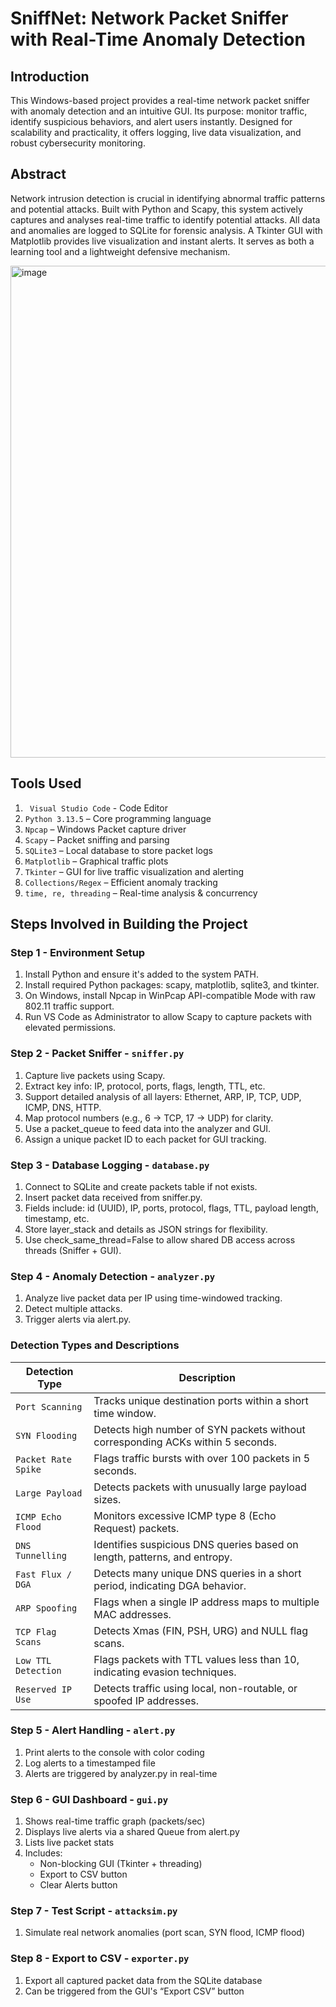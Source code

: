 # SniffNet: Network Packet Sniffer with Real-Time Anomaly Detection

## Introduction

This Windows-based project provides a real-time network packet sniffer with anomaly detection and an intuitive GUI. Its purpose: monitor traffic, identify suspicious behaviors, and alert users instantly. Designed for scalability and practicality, it offers logging, live data visualization, and robust cybersecurity monitoring.

## Abstract

Network intrusion detection is crucial in identifying abnormal traffic patterns and potential attacks. Built with Python and Scapy, this system actively captures and analyses real-time traffic to identify potential attacks. All data and anomalies are logged to SQLite for forensic analysis. A Tkinter GUI with Matplotlib provides live visualization and instant alerts. It serves as both a learning tool and a lightweight defensive mechanism.

<img width="1122" height="787" alt="image" src="https://github.com/user-attachments/assets/7a4d4266-c310-4335-852c-22b1fbb3594d" />

## Tools Used

1. ``` Visual Studio Code``` - Code Editor
2. ```Python 3.13.5``` – Core programming language
3. ```Npcap``` – Windows Packet capture driver
4. ```Scapy``` – Packet sniffing and parsing
5. ```SQLite3``` – Local database to store packet logs
6. ```Matplotlib``` – Graphical traffic plots
7. ```Tkinter``` – GUI for live traffic visualization and alerting
8. ```Collections/Regex``` – Efficient anomaly tracking
9. ```time, re, threading``` – Real-time analysis & concurrency

## Steps Involved in Building the Project

### Step 1 - Environment Setup

1.	Install Python and ensure it's added to the system PATH.
2.	Install required Python packages: scapy, matplotlib, sqlite3, and tkinter.
3.	On Windows, install Npcap in WinPcap API-compatible Mode with raw 802.11 traffic support.
4.	Run VS Code as Administrator to allow Scapy to capture packets with elevated permissions.

### Step 2 - Packet Sniffer - ```sniffer.py```

1.	Capture live packets using Scapy.
2.	Extract key info: IP, protocol, ports, flags, length, TTL, etc.
3.	Support detailed analysis of all layers: Ethernet, ARP, IP, TCP, UDP, ICMP, DNS, HTTP.
4.	Map protocol numbers (e.g., 6 → TCP, 17 → UDP) for clarity.
5.	Use a packet_queue to feed data into the analyzer and GUI.
6.	Assign a unique packet ID to each packet for GUI tracking.


### Step 3 - Database Logging - ```database.py```

1.	Connect to SQLite and create packets table if not exists.
2.	Insert packet data received from sniffer.py.
3.	Fields include: id (UUID), IP, ports, protocol, flags, TTL, payload length, timestamp, etc.
4.	Store layer_stack and details as JSON strings for flexibility.
5.	Use check_same_thread=False to allow shared DB access across threads (Sniffer + GUI).

### Step 4 - Anomaly Detection - ```analyzer.py```

1.	Analyze live packet data per IP using time-windowed tracking.
2.	Detect multiple attacks.
3.	Trigger alerts via alert.py.

### Detection Types and Descriptions

| **Detection Type**     | **Description**                                                                 |
|------------------------|---------------------------------------------------------------------------------|
| ```Port Scanning```      | Tracks unique destination ports within a short time window.                    |
| ```SYN Flooding```       | Detects high number of SYN packets without corresponding ACKs within 5 seconds.|
| ```Packet Rate Spike```  | Flags traffic bursts with over 100 packets in 5 seconds.                       |
| ```Large Payload```      | Detects packets with unusually large payload sizes.                            |
| ```ICMP Echo Flood```    | Monitors excessive ICMP type 8 (Echo Request) packets.                         |
| ```DNS Tunnelling```     | Identifies suspicious DNS queries based on length, patterns, and entropy.      |
| ```Fast Flux / DGA```    | Detects many unique DNS queries in a short period, indicating DGA behavior.    |
| ```ARP Spoofing```       | Flags when a single IP address maps to multiple MAC addresses.                 |
| ```TCP Flag Scans```     | Detects Xmas (FIN, PSH, URG) and NULL flag scans.                              |
| ```Low TTL Detection```  | Flags packets with TTL values less than 10, indicating evasion techniques.     |
| ```Reserved IP Use```    | Detects traffic using local, non-routable, or spoofed IP addresses.            |

### Step 5 - Alert Handling - ```alert.py```

1.	Print alerts to the console with color coding
2.	Log alerts to a timestamped file
3.	Alerts are triggered by analyzer.py in real-time

### Step 6 - GUI Dashboard - ```gui.py```

1.	Shows real-time traffic graph (packets/sec)
2.	Displays live alerts via a shared Queue from alert.py
3.	Lists live packet stats
4.	Includes:
      - Non-blocking GUI (Tkinter + threading)
      - Export to CSV button
      - Clear Alerts button
  
### Step 7 - Test Script - ```attacksim.py```

1.	Simulate real network anomalies (port scan, SYN flood, ICMP flood)

### Step 8 - Export to CSV - ```exporter.py```

1.	Export all captured packet data from the SQLite database
2.	Can be triggered from the GUI's “Export CSV” button

